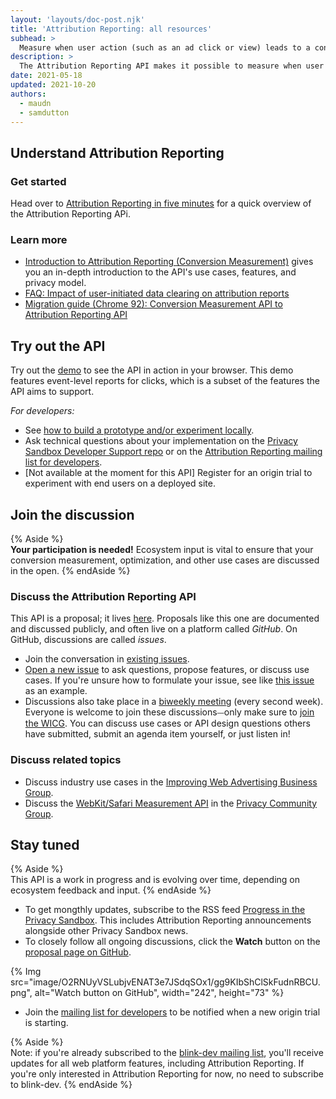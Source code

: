```yaml
---
layout: 'layouts/doc-post.njk'
title: 'Attribution Reporting: all resources'
subhead: >
  Measure when user action (such as an ad click or view) leads to a conversion, without using cross-site identifiers.
description: >
  The Attribution Reporting API makes it possible to measure when user action (such as an ad click or view) leads to a conversion, without using cross-site identifiers.
date: 2021-05-18
updated: 2021-10-20
authors:
  - maudn
  - samdutton
---
```


## Understand Attribution Reporting

### Get started

Head over to [Attribution Reporting in five minutes](/docs/privacy-sandbox/attribution-reporting-in-short) for a quick overview of the Attribution Reporting APi.

### Learn more

- [Introduction to Attribution Reporting (Conversion Measurement)](/docs/privacy-sandbox/attribution-reporting-introduction) gives you an in-depth
  introduction to the API's use cases, features, and privacy model.
- [FAQ: Impact of user-initiated data clearing on attribution reports](/docs/privacy-sandbox/attribution-reporting-data-clearing/)
- [Migration guide (Chrome 92): Conversion Measurement API to Attribution Reporting API](/docs/privacy-sandbox/attribution-reporting-migration/)

## Try out the API

Try out the [demo](https://goo.gle/demo-event-level-conversion-measurement-api) to see the API in
action in your browser. This demo features event-level reports for clicks, which is a subset of the
features the API aims to support.

_For developers:_

- See [how to build a prototype and/or experiment
  locally](/docs/privacy-sandbox/attribution-reporting-introduction/#experiment-locally-or-with-a-demo).
- Ask technical questions about your implementation on the [Privacy Sandbox Developer Support
  repo](https://github.com/GoogleChromeLabs/privacy-sandbox-dev-support) or on the [Attribution
  Reporting mailing list for
  developers](https://groups.google.com/u/0/a/chromium.org/g/attribution-reporting-api-dev).
- [Not available at the moment for this API] Register for an origin trial to experiment with end
  users on a deployed site.

## Join the discussion

{% Aside %}  
**Your participation is needed!** Ecosystem input is vital to ensure that your conversion
measurement, optimization, and other use cases are discussed in the open. {% endAside %}

### Discuss the Attribution Reporting API

This API is a proposal; it lives [here](https://github.com/WICG/conversion-measurement-api/).
Proposals like this one are documented and discussed publicly, and often live on a
platform called _GitHub_. On GitHub, discussions are called _issues_.

- Join the conversation in [existing
  issues](https://github.com/WICG/conversion-measurement-api/issues).
- [Open a new issue](https://github.com/WICG/conversion-measurement-api/issues/new) to ask questions,
  propose features, or discuss use cases. If you're unsure how to formulate your issue, see like
  [this issue](https://github.com/WICG/conversion-measurement-api/issues/147) as an example.
- Discussions also take place in a [biweekly
  meeting](https://github.com/WICG/conversion-measurement-api/issues/80) (every second week).
  Everyone is welcome to join these discussions⏤only make sure to [join the
  WICG](https://www.w3.org/community/wicg/). You can discuss use cases or API design questions others have submitted, submit an agenda item yourself, or just listen in!

### Discuss related topics

- Discuss industry use cases in the [Improving Web Advertising Business
  Group](https://www.w3.org/community/web-adv/participants).
- Discuss the [WebKit/Safari Measurement
  API](https://github.com/privacycg/private-click-measurement) in the [Privacy Community
  Group](https://www.w3.org/community/privacycg/).

## Stay tuned

{% Aside %}  
This API is a work in progress and is evolving over time, depending on ecosystem feedback
and input.
{% endAside %}

- To get mongthly updates, subscribe to the RSS feed [Progress in
  the Privacy Sandbox](/tags/progress-in-the-privacy-sandbox/). This includes Attribution Reporting announcements alongside other Privacy Sandbox news.
- To closely follow all ongoing discussions, click the **Watch** button on the [proposal page on GitHub](https://github.com/WICG/conversion-measurement-api).

{% Img src="image/O2RNUyVSLubjvENAT3e7JSdqSOx1/gg9KIbShClSkFudnRBCU.png", alt="Watch button on GitHub", width="242", height="73" %}

- Join the [mailing list for
  developers](https://groups.google.com/u/1/a/chromium.org/g/attribution-reporting-api-dev) to be
  notified when a new origin trial is starting.

{% Aside %}  
Note: if you're already subscribed to the [blink-dev mailing
list](https://groups.google.com/a/chromium.org/g/blink-dev), you'll receive updates for all web
platform features, including Attribution Reporting. If you're only interested in Attribution
Reporting for now, no need to subscribe to blink-dev.
{% endAside %}
